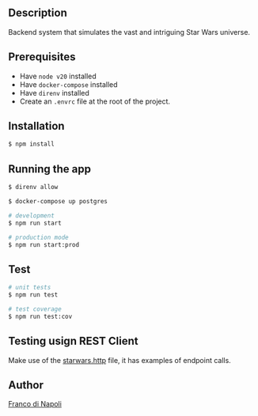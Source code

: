 ## Description

Backend system that simulates the vast and intriguing Star Wars universe.

## Prerequisites

- Have `node v20` installed
- Have `docker-compose` installed
- Have `direnv` installed
- Create an `.envrc` file at the root of the project.

## Installation

```bash
$ npm install
```

## Running the app

```bash
$ direnv allow

$ docker-compose up postgres

# development
$ npm run start

# production mode
$ npm run start:prod
```

## Test

```bash
# unit tests
$ npm run test

# test coverage
$ npm run test:cov
```

## Testing usign REST Client

Make use of the [starwars.http](./starwars.http) file, it has examples of endpoint calls.

## Author

[Franco di Napoli](https://github.com/FrancoAdN)
